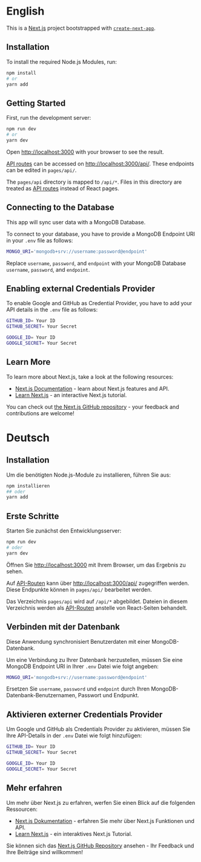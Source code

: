 # English

This is a [Next.js](https://nextjs.org/) project bootstrapped with [`create-next-app`](https://github.com/vercel/next.js/tree/canary/packages/create-next-app).

## Installation

To install the required Node.js Modules, run:

```bash
npm install
# or
yarn add
```

## Getting Started

First, run the development server:

```bash
npm run dev
# or
yarn dev
```

Open [http://localhost:3000](http://localhost:3000) with your browser to see the result.

[API routes](https://nextjs.org/docs/api-routes/introduction) can be accessed on [http://localhost:3000/api/](http://localhost:3000/api/). These endpoints can be edited in `pages/api/`.

The `pages/api` directory is mapped to `/api/*`. Files in this directory are treated as [API routes](https://nextjs.org/docs/api-routes/introduction) instead of React pages.

## Connecting to the Database

This app will sync user data with a MongoDB Database.

To connect to your database, you have to provide a MongoDB Endpoint URI in your `.env` file as follows:

```bash
MONGO_URI='mongodb+srv://username:password@endpoint'
```

Replace `username`, `password`, and `endpoint` with your MongoDB Database `username`, `password`, and `endpoint`.

## Enabling external Credentials Provider

To enable Google and GitHub as Credential Provider, you have to add your API details in the `.env` file as follows:

```bash
GITHUB_ID= Your ID
GITHUB_SECRET= Your Secret

GOOGLE_ID= Your ID
GOOGLE_SECRET= Your Secret
```

## Learn More

To learn more about Next.js, take a look at the following resources:

- [Next.js Documentation](https://nextjs.org/docs) - learn about Next.js features and API.
- [Learn Next.js](https://nextjs.org/learn) - an interactive Next.js tutorial.

You can check out [the Next.js GitHub repository](https://github.com/vercel/next.js/) - your feedback and contributions are welcome!

# Deutsch

## Installation

Um die benötigten Node.js-Module zu installieren, führen Sie aus:

```bash
npm installieren
## oder
yarn add
```

## Erste Schritte

Starten Sie zunächst den Entwicklungsserver:

```bash
npm run dev
# oder
yarn dev
```

Öffnen Sie [http://localhost:3000](http://localhost:3000) mit Ihrem Browser, um das Ergebnis zu sehen.

Auf [API-Routen](https://nextjs.org/docs/api-routes/introduction) kann über [http://localhost:3000/api/](http://localhost:3000/api/) zugegriffen werden. Diese Endpunkte können in `pages/api/` bearbeitet werden.

Das Verzeichnis `pages/api` wird auf `/api/*` abgebildet. Dateien in diesem Verzeichnis werden als [API-Routen](https://nextjs.org/docs/api-routes/introduction) anstelle von React-Seiten behandelt.

## Verbinden mit der Datenbank

Diese Anwendung synchronisiert Benutzerdaten mit einer MongoDB-Datenbank.

Um eine Verbindung zu Ihrer Datenbank herzustellen, müssen Sie eine MongoDB Endpoint URI in Ihrer `.env` Datei wie folgt angeben:

```bash
MONGO_URI='mongodb+srv://username:password@endpoint'
```

Ersetzen Sie `username`, `password` und `endpoint` durch Ihren MongoDB-Datenbank-Benutzernamen, Passwort und Endpunkt.

## Aktivieren externer Credentials Provider

Um Google und GitHub als Credentials Provider zu aktivieren, müssen Sie Ihre API-Details in der `.env` Datei wie folgt hinzufügen:

```bash
GITHUB_ID= Your ID
GITHUB_SECRET= Your Secret

GOOGLE_ID= Your ID
GOOGLE_SECRET= Your Secret
```

## Mehr erfahren

Um mehr über Next.js zu erfahren, werfen Sie einen Blick auf die folgenden Ressourcen:

- [Next.js Dokumentation](https://nextjs.org/docs) - erfahren Sie mehr über Next.js Funktionen und API.
- [Learn Next.js](https://nextjs.org/learn) - ein interaktives Next.js Tutorial.

Sie können sich das [Next.js GitHub Repository](https://github.com/vercel/next.js/) ansehen - Ihr Feedback und Ihre Beiträge sind willkommen!
